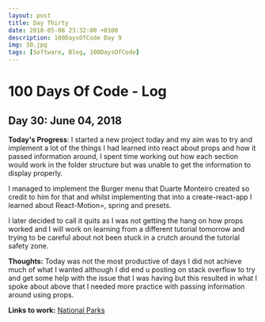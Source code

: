 ```yaml
---
layout: post
title: Day Thirty
date: 2018-05-08 23:32:00 +0100
description: 100DaysOfCode Day 9
img: 30.jpg
tags: [Software, Blog, 100DaysOfCode]
---
```


# 100 Days Of Code - Log

## Day 30: June 04, 2018

**Today's Progress**: I started a new project today and my aim was to try and implement a lot of the things I had learned into react about props and how it passed information around, I spent time working out how each section would work in the folder structure but was unable to get the information to display properly.

I managed to implement the Burger menu that Duarte Monteiro created so credit to him for that and whilst implementing that into a create-react-app I learned about React-Motion=, spring and presets.

I later decided to call it quits as I was not getting the hang on how props worked and I will work on learning from a different tutorial tomorrow and trying to be careful about not been stuck in a crutch around the tutorial safety zone.
  
  <!-- {Motion, spring, presets} from 'react-motion'; -->

**Thoughts:** Today was not the most productive of days I did not achieve much of what I wanted although I did end u posting on stack overflow to try and get some help with the issue that I was having but this resulted in what I spoke about above that I needed more practice with passing information around using props.


**Links to work:** 
[National Parks](https://github.com/NathanScott85/national-parks/commits/master)






